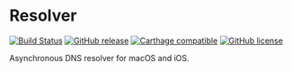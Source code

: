 Resolver
=========
 [![Build Status](https://travis-ci.org/Hmyy/Resolver.svg?branch=master)](https://travis-ci.org/Hmyy/Resolver) [![GitHub release](https://img.shields.io/github/release/Hmyy/Resolver.svg?maxAge=3600)](https://github.com/Hmyy/Resolver/releases) [![Carthage compatible](https://img.shields.io/badge/Carthage-compatible-4BC51D.svg?style=flat)](https://github.com/Carthage/Carthage) [![GitHub license](https://img.shields.io/badge/license-BSD_3--Clause-blue.svg)](https://raw.githubusercontent.com/Hmyy/Resolver/master/LICENSE)
 
Asynchronous DNS resolver for macOS and iOS.
